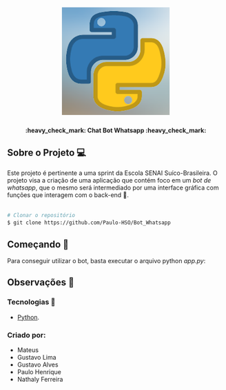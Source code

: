 <h1 align="center">
    <img alt="Tech Cia" title="#Tech Cia" src="./icon.png" width="250px" />
</h1>

<h4 align="center"> 
	:heavy_check_mark: Chat Bot Whatsapp :heavy_check_mark:
</h4>


## Sobre o Projeto 💻

Este projeto é pertinente a uma sprint da Escola SENAI Suíco-Brasileira. O projeto visa a criação de uma aplicação que contém foco em um *bot de whatsapp*, que o mesmo será intermediado por uma interface gráfica com funções que interagem com o back-end 📱.

```bash

# Clonar o repositório
$ git clone https://github.com/Paulo-HSO/Bot_Whatsapp
```

## Começando 🏁

Para conseguir utilizar o bot, basta executar o arquivo python *app.py*:


## Observações 📌




### Tecnologias :large_orange_diamond:

- [Python](https://www.python.org/downloads/).

### Criado por:

- Mateus
- Gustavo Lima
- Gustavo Alves
- Paulo Henrique
- Nathaly Ferreira
